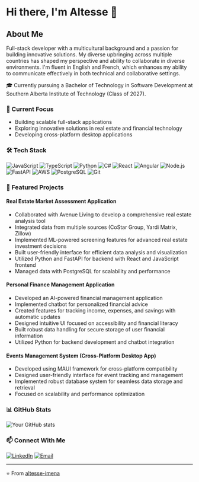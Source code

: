 # Hi there, I'm Altesse 👋

## About Me
Full-stack developer with a multicultural background and a passion for building innovative solutions. My diverse upbringing across multiple countries has shaped my perspective and ability to collaborate in diverse environments. I'm fluent in English and French, which enhances my ability to communicate effectively in both technical and collaborative settings.

🎓 Currently pursuing a Bachelor of Technology in Software Development at Southern Alberta Institute of Technology (Class of 2027).

### 🔭 Current Focus
- Building scalable full-stack applications
- Exploring innovative solutions in real estate and financial technology
- Developing cross-platform desktop applications

### 🛠️ Tech Stack
![JavaScript](https://img.shields.io/badge/-JavaScript-F7DF1E?style=flat&logo=JavaScript&logoColor=black)
![TypeScript](https://img.shields.io/badge/-TypeScript-3178C6?style=flat&logo=TypeScript&logoColor=white)
![Python](https://img.shields.io/badge/-Python-3776AB?style=flat&logo=Python&logoColor=white)
![C#](https://img.shields.io/badge/-C%23-239120?style=flat&logo=c-sharp&logoColor=white)
![React](https://img.shields.io/badge/-React-61DAFB?style=flat&logo=react&logoColor=black)
![Angular](https://img.shields.io/badge/-Angular-DD0031?style=flat&logo=angular&logoColor=white)
![Node.js](https://img.shields.io/badge/-Node.js-339933?style=flat&logo=node.js&logoColor=white)
![FastAPI](https://img.shields.io/badge/-FastAPI-009688?style=flat&logo=fastapi&logoColor=white)
![AWS](https://img.shields.io/badge/-AWS-232F3E?style=flat&logo=amazon-aws&logoColor=white)
![PostgreSQL](https://img.shields.io/badge/-PostgreSQL-336791?style=flat&logo=postgresql&logoColor=white)
![Git](https://img.shields.io/badge/-Git-F05032?style=flat&logo=git&logoColor=white)

### 🚀 Featured Projects

#### Real Estate Market Assessment Application
- Collaborated with Avenue Living to develop a comprehensive real estate analysis tool
- Integrated data from multiple sources (CoStar Group, Yardi Matrix, Zillow)
- Implemented ML-powered screening features for advanced real estate investment decisions
- Built user-friendly interface for efficient data analysis and visualization
- Utilized Python and FastAPI for backend with React and JavaScript frontend
- Managed data with PostgreSQL for scalability and performance

#### Personal Finance Management Application
- Developed an AI-powered financial management application
- Implemented chatbot for personalized financial advice
- Created features for tracking income, expenses, and savings with automatic updates
- Designed intuitive UI focused on accessibility and financial literacy
- Built robust data handling for secure storage of user financial information
- Utilized Python for backend development and chatbot integration

#### Events Management System (Cross-Platform Desktop App)
- Developed using MAUI framework for cross-platform compatibility
- Designed user-friendly interface for event tracking and management
- Implemented robust database system for seamless data storage and retrieval
- Focused on scalability and performance optimization

### 📊 GitHub Stats
![Your GitHub stats](https://github-readme-stats.vercel.app/api?username=altesse-imena&show_icons=true&theme=dracula)

### 📫 Connect With Me
[![LinkedIn](https://img.shields.io/badge/-LinkedIn-0077B5?style=flat&logo=LinkedIn&logoColor=white)](https://linkedin.com/in/altesse-imena)
[![Email](https://img.shields.io/badge/-Email-D14836?style=flat&logo=Gmail&logoColor=white)](mailto:imenaltesse@gmail.com)

---
⭐️ From [altesse-imena](https://github.com/altesse-imena)

